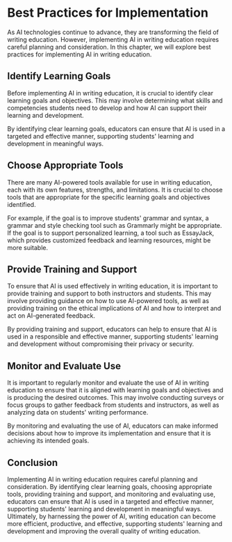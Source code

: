 Best Practices for Implementation
==================================================================================

As AI technologies continue to advance, they are transforming the field of writing education. However, implementing AI in writing education requires careful planning and consideration. In this chapter, we will explore best practices for implementing AI in writing education.

Identify Learning Goals
-----------------------

Before implementing AI in writing education, it is crucial to identify clear learning goals and objectives. This may involve determining what skills and competencies students need to develop and how AI can support their learning and development.

By identifying clear learning goals, educators can ensure that AI is used in a targeted and effective manner, supporting students' learning and development in meaningful ways.

Choose Appropriate Tools
------------------------

There are many AI-powered tools available for use in writing education, each with its own features, strengths, and limitations. It is crucial to choose tools that are appropriate for the specific learning goals and objectives identified.

For example, if the goal is to improve students' grammar and syntax, a grammar and style checking tool such as Grammarly might be appropriate. If the goal is to support personalized learning, a tool such as EssayJack, which provides customized feedback and learning resources, might be more suitable.

Provide Training and Support
----------------------------

To ensure that AI is used effectively in writing education, it is important to provide training and support to both instructors and students. This may involve providing guidance on how to use AI-powered tools, as well as providing training on the ethical implications of AI and how to interpret and act on AI-generated feedback.

By providing training and support, educators can help to ensure that AI is used in a responsible and effective manner, supporting students' learning and development without compromising their privacy or security.

Monitor and Evaluate Use
------------------------

It is important to regularly monitor and evaluate the use of AI in writing education to ensure that it is aligned with learning goals and objectives and is producing the desired outcomes. This may involve conducting surveys or focus groups to gather feedback from students and instructors, as well as analyzing data on students' writing performance.

By monitoring and evaluating the use of AI, educators can make informed decisions about how to improve its implementation and ensure that it is achieving its intended goals.

Conclusion
----------

Implementing AI in writing education requires careful planning and consideration. By identifying clear learning goals, choosing appropriate tools, providing training and support, and monitoring and evaluating use, educators can ensure that AI is used in a targeted and effective manner, supporting students' learning and development in meaningful ways. Ultimately, by harnessing the power of AI, writing education can become more efficient, productive, and effective, supporting students' learning and development and improving the overall quality of writing education.


